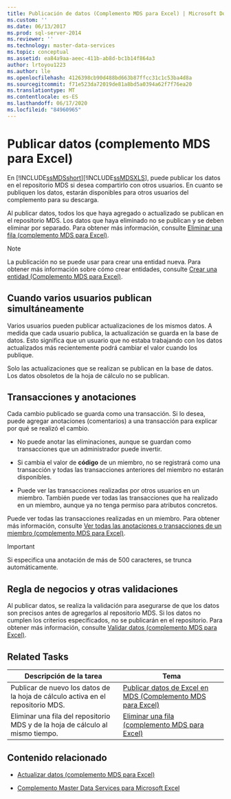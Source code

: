 ```yaml
---
title: Publicación de datos (Complemento MDS para Excel) | Microsoft Docs
ms.custom: ''
ms.date: 06/13/2017
ms.prod: sql-server-2014
ms.reviewer: ''
ms.technology: master-data-services
ms.topic: conceptual
ms.assetid: ea84a9aa-aeec-411b-ab8d-bc1b14f864a3
author: lrtoyou1223
ms.author: lle
ms.openlocfilehash: 4126398cb90d488bd663b87ffcc31c1c53ba4d8a
ms.sourcegitcommit: f71e523da72019de81a8bd5a0394a62f7f76ea20
ms.translationtype: MT
ms.contentlocale: es-ES
ms.lasthandoff: 06/17/2020
ms.locfileid: "84960965"
---
```

# <a name="publishing-data-mds-add-in-for-excel"></a>Publicar datos (complemento MDS para Excel)
  En [!INCLUDE[ssMDSshort](../../includes/ssmdsshort-md.md)][!INCLUDE[ssMDSXLS](../../includes/ssmdsxls-md.md)], puede publicar los datos en el repositorio MDS si desea compartirlo con otros usuarios. En cuanto se publiquen los datos, estarán disponibles para otros usuarios del complemento para su descarga.  
  
 Al publicar datos, todos los que haya agregado o actualizado se publican en el repositorio MDS. Los datos que haya eliminado no se publican y se deben eliminar por separado. Para obtener más información, consulte [Eliminar una fila &#40;complemento MDS para Excel&#41;](delete-a-row-mds-add-in-for-excel.md).  
  
> [!NOTE]  
>  La publicación no se puede usar para crear una entidad nueva. Para obtener más información sobre cómo crear entidades, consulte [Crear una entidad &#40;Complemento MDS para Excel&#41;](create-an-entity-mds-add-in-for-excel.md).  
  
## <a name="when-multiple-users-publish-at-the-same-time"></a>Cuando varios usuarios publican simultáneamente  
 Varios usuarios pueden publicar actualizaciones de los mismos datos. A medida que cada usuario publica, la actualización se guarda en la base de datos. Esto significa que un usuario que no estaba trabajando con los datos actualizados más recientemente podrá cambiar el valor cuando los publique.  
  
 Solo las actualizaciones que se realizan se publican en la base de datos. Los datos obsoletos de la hoja de cálculo no se publican.  
  
## <a name="transactions-and-annotations"></a>Transacciones y anotaciones  
 Cada cambio publicado se guarda como una transacción. Si lo desea, puede agregar anotaciones (comentarios) a una transacción para explicar por qué se realizó el cambio.  
  
-   No puede anotar las eliminaciones, aunque se guardan como transacciones que un administrador puede invertir.  
  
-   Si cambia el valor de **código** de un miembro, no se registrará como una transacción y todas las transacciones anteriores del miembro no estarán disponibles.  
  
-   Puede ver las transacciones realizadas por otros usuarios en un miembro. También puede ver todas las transacciones que ha realizado en un miembro, aunque ya no tenga permiso para atributos concretos.  
  
 Puede ver todas las transacciones realizadas en un miembro. Para obtener más información, consulte [Ver todas las anotaciones o transacciones de un miembro &#40;complemento MDS para Excel&#41;](view-all-annotations-or-transactions-for-a-member-mds-add-in-for-excel.md).  
  
> [!IMPORTANT]  
>  Si especifica una anotación de más de 500 caracteres, se trunca automáticamente.  
  
## <a name="business-rule-and-other-validation"></a>Regla de negocios y otras validaciones  
 Al publicar datos, se realiza la validación para asegurarse de que los datos son precisos antes de agregarlos al repositorio MDS. Si los datos no cumplen los criterios especificados, no se publicarán en el repositorio. Para obtener más información, consulte [Validar datos &#40;complemento MDS para Excel&#41;](validating-data-mds-add-in-for-excel.md).  
  
## <a name="related-tasks"></a>Related Tasks  
  
|Descripción de la tarea|Tema|  
|----------------------|-----------|  
|Publicar de nuevo los datos de la hoja de cálculo activa en el repositorio MDS.|[Publicar datos de Excel en MDS &#40;Complemento MDS para Excel&#41;](import-data-from-excel-to-master-data-services-mds-add-in-for-excel.md)|  
|Eliminar una fila del repositorio MDS y de la hoja de cálculo al mismo tiempo.|[Eliminar una fila &#40;complemento MDS para Excel&#41;](delete-a-row-mds-add-in-for-excel.md)|  
  
## <a name="related-content"></a>Contenido relacionado  
  
-   [Actualizar datos &#40;complemento MDS para Excel&#41;](refreshing-data-mds-add-in-for-excel.md)  
  
-   [Complemento Master Data Services para Microsoft Excel](master-data-services-add-in-for-microsoft-excel.md)  
  
  

